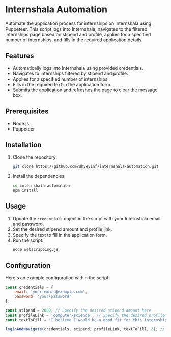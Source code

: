 # Internshala Automation

Automate the application process for internships on Internshala using Puppeteer. This script logs into Internshala, navigates to the filtered internships page based on stipend and profile, applies for a specified number of internships, and fills in the required application details.

## Features

- Automatically logs into Internshala using provided credentials.
- Navigates to internships filtered by stipend and profile.
- Applies for a specified number of internships.
- Fills in the required text in the application form.
- Submits the application and refreshes the page to clear the message box.

## Prerequisites

- Node.js
- Puppeteer

## Installation

1. Clone the repository:
    ```sh
    git clone https://github.com/dhyeyinf/internshala-automation.git
    ```

2. Install the dependencies:
    ```sh
    cd internshala-automation
    npm install
    ```

## Usage

1. Update the `credentials` object in the script with your Internshala email and password.
2. Set the desired stipend amount and profile link.
3. Specify the text to fill in the application form.
4. Run the script:
    ```sh
    node webscrapping.js
    ```

## Configuration

Here's an example configuration within the script:

```javascript
const credentials = {
    email: 'your-email@example.com',
    password: 'your-password'
};

const stipend = 2000; // Specify the desired stipend amount here
const profileLink = 'computer-science'; // Specify the desired profile link here
const textToFill = "I believe I would be a good fit for this internship because of my strong skills in web development, my experience with JavaScript frameworks like React, and my ability to work well in a team.";

loginAndNavigate(credentials, stipend, profileLink, textToFill, 3); // Apply for 3 internships
